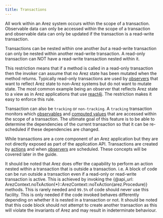 ```yaml
---
title: Transactions
---
```


All work within an Arez system occurs within the scope of a transaction. Observable data can only be
accessed within the scope of a transaction and observable data can only be updated if the transaction
is a read-write transaction.

Transactions can be nested within one another *but* a read-write transaction can only be nested within
another read-write transaction. A read-only transaction can NOT have a read-write transaction nested within
it.

This restriction means that if a method is called in a read-only transaction then the invoker can assume
that no Arez state has been mutated when the method returns. Typically read-only transactions are used by
[observers](observers.md) that want to reflect Arez state to non-Arez systems but do not want to mutate
state. The most common example being an observer that reflects Arez state to a view as in Arez applications
that use [react4j](https://react4j.github.io). The restriction makes it easy to enforce this rule.

Transaction can also be `tracking` or `non-tracking`. A `tracking` transaction monitors which
[observables](observables.md) and [computed values](computed_values.md) that are accessed within the scope of a
transaction. The ultimate goal of this feature is to be able to determine the dependencies of the current
transaction so that it can be re-scheduled if these dependencies are changed.

While transactions are a core component of an Arez application but they are not directly exposed as part of the
application API. Transactions are created by [actions](actions.md) and when [observers](observers.md) are
scheduled. These concepts will be covered later in the guide.

It should be noted that Arez does offer the capability to perform an action nested within a transaction
that is outside a transaction. i.e. A block of code can be run outside a transaction even if a read-only
or read-write transaction is active. This is achieved by invoking the
{@api_url: ArezContext.noTxAction(*)::ArezContext::noTxAction(arez.Procedure)} methods. This is rarely needed
and `99.5%` of code should never use this facility. This is only needed if the code invoked behaves differently
depending on whether it is nested in a transaction or not. It should be noted that this code block should not
attempt to create another transaction as this will violate the invariants of Arez and may result in
indeterminate behaviour.
